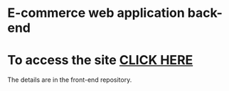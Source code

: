 # E-commerce web application back-end

# To access the site [CLICK HERE](https://ecommerce-bibart-alexandru.onrender.com)

The details are in the front-end repository.
